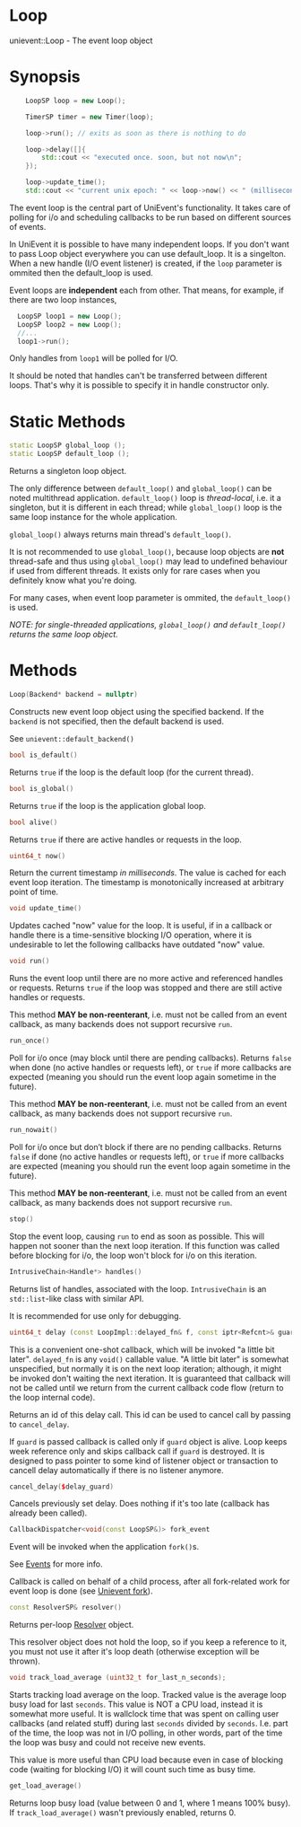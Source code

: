 # Loop

unievent::Loop - The event loop object



# Synopsis
```cpp
    LoopSP loop = new Loop();

    TimerSP timer = new Timer(loop);

    loop->run(); // exits as soon as there is nothing to do

    loop->delay([]{
        std::cout << "executed once. soon, but not now\n";
    });

    loop->update_time();
    std::cout << "current unix epoch: " << loop->now() << " (milliseconds)";
```

The event loop is the central part of UniEvent's functionality.
It takes care of polling for i/o and scheduling callbacks to be run based on different sources of events.

In UniEvent it is possible to have many independent loops. If you don't want to pass Loop object everywhere you can use default_loop. It is a singelton.
When a new handle (I/O event listener) is created, if the `loop` parameter is ommited then the default_loop is used.

Event loops are **independent** each from other. That means, for example, if there are two loop instances,
```cpp
  LoopSP loop1 = new Loop();
  LoopSP loop2 = new Loop();
  //...
  loop1->run();
```
Only handles from `loop1` will be polled for I/O.

It should be noted that handles can't be transferred between different loops.
That's why it is possible to specify it in handle constructor only.

# Static Methods

```cpp
static LoopSP global_loop ();
static LoopSP default_loop ();
```
Returns a singleton loop object.

The only difference between `default_loop()` and `global_loop()` can be noted multithread application.
`default_loop()` loop is *thread-local*, i.e. it a singleton, but it is different in each thread;
while `global_loop()` loop is the same loop instance for the whole application.

`global_loop()` always returns main thread's `default_loop()`.

It is not recommended to use `global_loop()`, because loop objects are **not** thread-safe and thus using `global_loop()` may lead to undefined behaviour if used from different threads. It exists only for rare cases when you definitely know what you're doing.

For many cases, when event loop parameter is ommited, the `default_loop()` is used.

*NOTE: for single-threaded applications, `global_loop()` and `default_loop()` returns the same loop object.*


# Methods

```cpp
Loop(Backend* backend = nullptr)
```

Constructs new event loop object using the specified backend. If the `backend` is not specified, then the default backend is used.

See `unievent::default_backend()`


```cpp
bool is_default()
```

Returns `true` if the loop is the default loop (for the current thread).


```cpp
bool is_global()
```
Returns `true` if the loop is the application global loop.

```cpp
bool alive()
```
Returns `true` if there are active handles or requests in the loop.

```cpp
uint64_t now()
```
Return the current timestamp *in milliseconds*. The value is cached for each event loop iteration. The timestamp is monotonically increased at arbitrary point of time.

```cpp
void update_time()
```
Updates cached "now" value for the loop. It is useful, if in a callback or
handle there is a time-sensitive blocking I/O operation, where it is undesirable
to let the following callbacks have outdated "now" value.


```cpp
void run()
```
Runs the event loop until there are no more active and referenced handles or requests.
Returns `true` if the loop was stopped and there are still active handles or requests.

This method **MAY be non-reenterant**, i.e. must not be called from an event callback, as many backends does not support recursive `run`.


```cpp
run_once()
```
Poll for i/o once (may block until there are pending callbacks).
Returns `false` when done (no active handles or requests left), or `true` if more callbacks are expected
(meaning you should run the event loop again sometime in the future).

This method **MAY be non-reenterant**, i.e. must not be called from an event callback, as many backends does not support recursive `run`.


```cpp
run_nowait()
```
Poll for i/o once but don’t block if there are no pending callbacks.
Returns `false` if done (no active handles or requests left), or `true` if more callbacks are expected
(meaning you should run the event loop again sometime in the future).

This method **MAY be non-reenterant**, i.e. must not be called from an event callback, as many backends does not support recursive `run`.

```cpp
stop()
```
Stop the event loop, causing `run` to end as soon as possible. This will happen not
sooner than the next loop iteration. If this function was called before blocking for
i/o, the loop won't block for i/o on this iteration.


```cpp
IntrusiveChain<Handle*> handles()
```

Returns list of handles, associated with the loop. `IntrusiveChain` is an `std::list`-like class with similar API.

It is recommended for use only for debugging.


```cpp
uint64_t delay (const LoopImpl::delayed_fn& f, const iptr<Refcnt>& guard = {})
```
This is a convenient one-shot callback, which will be invoked "a little bit later". `delayed_fn` is any `void()` callable value.
"A little bit later" is somewhat unspecified, but normally it is on the next loop iteration; although, it might be invoked don't waiting the next iteration.
It is guaranteed that callback will not be called until we return from the current callback code flow (return to the loop internal code).

Returns an id of this delay call. This id can be used to cancel call by passing to `cancel_delay`.

If `guard` is passed callback is called only if `guard` object is alive. Loop keeps week reference only and skips callback call if `guard` is destroyed.
It is designed to pass pointer to some kind of listener object or transaction to cancell delay automatically if there is no listener anymore.

```cpp
cancel_delay($delay_guard)
```
Cancels previously set delay. Does nothing if it's too late (callback has already been called).


```cpp
CallbackDispatcher<void(const LoopSP&)> fork_event
```
Event will be invoked when the application `fork()`s.

See [Events](../README.md#events) for more info.

Callback is called on behalf of a child process, after all fork-related work for event loop is done (see [Unievent fork](../README.md#fork)).

```cpp
const ResolverSP& resolver()
```

Returns per-loop [Resolver](resolver.md) object.

This resolver object does not hold the loop, so if you keep a reference to it, you must not use it after it's loop death (otherwise exception will be thrown).


```cpp
void track_load_average (uint32_t for_last_n_seconds);
```

Starts tracking load average on the loop. Tracked value is the average loop busy load for last `seconds`. This value is NOT a CPU load, instead
it is somewhat more useful. It is wallclock time that was spent on calling user callbacks (and related stuff) during last `seconds` divided by
`seconds`. I.e. part of the time, the loop was not in I/O polling, in other words, part of the time the loop was busy and could not receive new events.

This value is more useful than CPU load because even in case of blocking code (waiting for blocking I/O) it will count such time as busy time.


```cpp
get_load_average()
```
Returns loop busy load (value between 0 and 1, where 1 means 100% busy). If `track_load_average()` wasn't previously enabled, returns 0.
